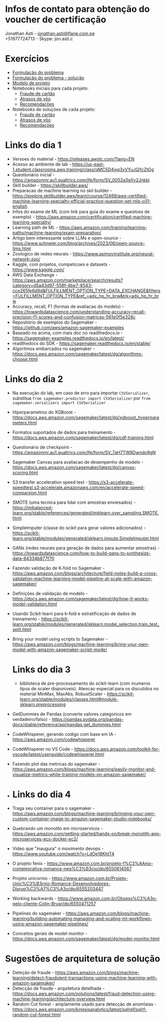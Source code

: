 # Infos de contato para obtenção do voucher de certificação
Jonathan Asti - jonathan.asti@flane.com.pe<br>
+51977724713 - Skype: jon.asti.c

# Exercícios
- [Formulação do problema](https://github.com/renatoalmeidamartins/MLPipe-Tim-Junho-2023/blob/main/Problem%2BFormulation%2BExercise.docx)
- [Formulação do problema - solução](https://github.com/renatoalmeidamartins/MLPipe-Tim-Junho-2023/blob/main/Problem%2BFormulation%2BExercise%2BSolutions.docx)
- [Modelo de projeto](https://github.com/renatoalmeidamartins/MLPipe-Tim-Junho-2023/blob/main/Student%20Project%20Template.docx)
- Notebooks iniciais para cada projeto:
  - [Fraude de cartão](https://github.com/renatoalmeidamartins/MLPipe-Tim-Junho-2023/blob/main/Credit_Card_Fraud_Detection-Student.ipynb)
  - [Atrasos de vôo](https://github.com/renatoalmeidamartins/MLPipe-Tim-Junho-2023/blob/main/Flight_Delay-Student.ipynb)
  - [Recomendações](https://github.com/renatoalmeidamartins/MLPipe-Tim-Junho-2023/blob/main/Amazon_Reviews-Student.ipynb)
- Notebooks de soluções de cada projeto:
  - [Fraude de cartão](https://github.com/renatoalmeidamartins/MLPipe-Tim-Junho-2023/blob/main/Credit_Card_Fraud_Detection-Solution.ipynb)
  - [Atrasos de vôo](https://github.com/renatoalmeidamartins/MLPipe-Tim-Junho-2023/blob/main/Flight_Delay-Solution.ipynb)
  - [Recomendações](https://github.com/renatoalmeidamartins/MLPipe-Tim-Junho-2023/blob/main/Amazon_Reviews-Solution.ipynb)
 

# Links do dia 1

- Versoes do material - https://releases.awstc.com/?lang=EN
- Acesso ao ambiente de lab  - https://us-east-1.student.classrooms.aws.training/class/qMC5D4jxg3vVYuJQYcZtGg
- Questionário inicial - https://amazonmr.au1.qualtrics.com/jfe/form/SV_0052a3eXy2Jnkbj
- Skill builder - https://skillbuilder.aws/
- Preparacao de machine learning no skil builder - https://explore.skillbuilder.aws/learn/course/12469/aws-certified-machine-learning-specialty-official-practice-question-set-mls-c01-english
- Infos do exame de ML (com link para guia do exame e questoes de exemplo) - https://aws.amazon.com/certification/certified-machine-learning-specialty/ 
- Learning path de ML - https://aws.amazon.com/training/learning-paths/machine-learning/exam-preparation/
- Artigo bem interessante sobre LLMs e open-source - https://www.schneier.com/blog/archives/2023/06/open-source-llms.html
- Zoologico de redes neurais - https://www.asimovinstitute.org/neural-network-zoo/
- Kaggle, com projetos, competicoes e datasets - https://www.kaggle.com/
- AWS Data Exchange - https://aws.amazon.com/marketplace/search/results?category=d5a43d97-558f-4be7-8543-cce265fe6d9d&FULFILLMENT_OPTION_TYPE=DATA_EXCHANGE&filters=FULFILLMENT_OPTION_TYPE&ref_=adx_hp_hr_brw&trk=adx_hp_hr_brw
- Accuracy, recall, F1 (formas de avaliacao do modelo) - https://towardsdatascience.com/understanding-accuracy-recall-precision-f1-scores-and-confusion-matrices-561e0f5e328c
- Repositório de exemplos do Sagemaker - https://github.com/aws/amazon-sagemaker-examples
- Baseado no acima, com mais doc no readthedocs.io - https://sagemaker-examples.readthedocs.io/en/latest/
- readthedocs do SDK - https://sagemaker.readthedocs.io/en/stable/
- Algoritmos embarcados no sagemaker - https://docs.aws.amazon.com/sagemaker/latest/dg/algorithms-choose.html

# Links do dia 2
- Na execução do lab, em caso de erro para importar `CSVSerializer`, substitua `from sagemaker.predictor import CSVSerializer` por `from sagemaker.serializers import CSVSerializer`
- Hiperparametros do XGBoost - https://docs.aws.amazon.com/sagemaker/latest/dg/xgboost_hyperparameters.html
- Formatos suportados de dados para treinamento - https://docs.aws.amazon.com/sagemaker/latest/dg/cdf-training.html
- Questionário de checkpoint - https://amazonmr.au1.qualtrics.com/jfe/form/SV_7aH7TW8Dwndo9gN
- Sagemaker Canvas para avaliacao de desempenho de modelo - https://docs.aws.amazon.com/sagemaker/latest/dg/canvas-scoring.html
- S3 transfer acceleration speed test - https://s3-accelerate-speedtest.s3-accelerate.amazonaws.com/en/accelerate-speed-comparsion.html
- SMOTE (uma tecnica para lidar com amostras enviesados) - https://imbalanced-learn.org/stable/references/generated/imblearn.over_sampling.SMOTE.html
- SimpleImputer (classe do scikit para gerar valores adicionados) - https://scikit-learn.org/stable/modules/generated/sklearn.impute.SimpleImputer.html
- GANs (redes neurais para geração de dados para aumentar amostras) - https://towardsdatascience.com/how-to-build-gans-to-synthesize-data-64334b877f70
- Fazendo validação de K-fold no Sagemaker - https://aws.amazon.com/blogs/architecture/field-notes-build-a-cross-validation-machine-learning-model-pipeline-at-scale-with-amazon-sagemaker/
- Definições de validação de modelo - https://docs.aws.amazon.com/sagemaker/latest/dg/how-it-works-model-validation.html
- Usando Scikit-learn para k-fold e estratificação de dados de treinamento - https://scikit-learn.org/stable/modules/generated/sklearn.model_selection.train_test_split.html 
- Bring your model using scripts to Sagemaker - https://aws.amazon.com/blogs/machine-learning/bring-your-own-model-with-amazon-sagemaker-script-mode/

  # Links do dia 3
  - biblioteca de pre-processamento do scikit-learn (com inumeros tipos de scaler disponiveis). Atencao especial para os discutidos no material MinMax, MaxAbs, RobustScaler - https://scikit-learn.org/stable/modules/classes.html#module-sklearn.preprocessing
 - GetDummies de Pandas (converte valores categoricos em verdadeiro/falso) - https://pandas.pydata.org/pandas-docs/stable/reference/api/pandas.get_dummies.html
 - CodeWhisperer, gerando codigo com base em IA - https://aws.amazon.com/codewhisperer
 - CodeWhisperer no VS Code - https://docs.aws.amazon.com/toolkit-for-vscode/latest/userguide/codewhisperer.html
 - Fazendo plot das metricas do sagemaker - https://aws.amazon.com/blogs/machine-learning/easily-monitor-and-visualize-metrics-while-training-models-on-amazon-sagemaker/

 - # Links do dia 4
 - Traga seu container para o sagemaker - https://aws.amazon.com/blogs/machine-learning/bringing-your-own-custom-container-image-to-amazon-sagemaker-studio-notebooks/
 - Quebrando um monolito em microservicos - https://aws.amazon.com/getting-started/hands-on/break-monolith-app-microservices-ecs-docker-ec2/
 - Video que "inaugura" o movimento devops - https://www.youtube.com/watch?v=LdOe18KhtT4
 - O projeto fenix - https://www.amazon.com.br/projeto-f%C3%AAnix-comemorativa-romance-neg%C3%B3cio/dp/8550814067
 - Projeto unicornio - https://www.amazon.com.br/Projeto-Unic%C3%B3rnio-Romance-Desenvolvedores-Disrup%C3%A7%C3%A3o/dp/6555203447
 - Working backwards - https://www.amazon.com.br/Obsess%C3%A3o-pelo-cliente-Colin-Bryar/dp/6550471257
 - Pipelines do sagemaker - https://aws.amazon.com/blogs/machine-learning/building-automating-managing-and-scaling-ml-workflows-using-amazon-sagemaker-pipelines/
 - Conceitos gerais de model monitor - https://docs.aws.amazon.com/sagemaker/latest/dg/model-monitor.html

# Sugestões de arquitetura de solução
- Deteção de fraude - https://aws.amazon.com/blogs/machine-learning/detect-fraudulent-transactions-using-machine-learning-with-amazon-sagemaker/
- Detecção de fraude - arquitetura detalhada - https://docs.aws.amazon.com/solutions/latest/fraud-detection-using-machine-learning/architecture-overview.html
- Random Cut forest - amplamente usado para detecção de anomlaias - https://docs.aws.amazon.com/kinesisanalytics/latest/sqlref/sqlrf-random-cut-forest.html
